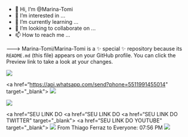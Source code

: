 - 👋 Hi, I’m @Marina-Tomi
- 👀 I’m interested in ...
- 🌱 I’m currently learning ...
- 💞️ I’m looking to collaborate on ...
- 📫 How to reach me ...

--->
Marina-Tomi/Marina-Tomi is a ✨ special ✨ repository because its `README.md` (this file) appears on your GitHub profile.
You can click the Preview link to take a look at your changes.
<div> 
<a href="https://https://orbe.ai/" target="_blank">
<img src="https://orbe.ai/images/og-image.jpg" target="_blank"></a>

<a href=“https://api.whatsapp.com/send?phone=5511991455014" target="_blank">
<img src="https://img.shields.io/badge/WhatsApp-25D366?style=for-the-badge&logo=whatsapp&logoColor=white" target="_blank"></a>



<a href="mailto:SEU E-MAIL" target="_blank">
<img src="https://img.shields.io/badge/Gmail-D14836?style=for-the-badge&logo=gmail&logoColor=white" target="_blank"></a>

<a href=“SEU LINK DO 
<a href=“SEU LINK DO 
<a href=“SEU LINK DO TWITTER" target="_blank">
<a href=“SEU LINK DO YOUTUBE" target="_blank">
<img src="https://img.shields.io/badge/YouTube-FF0000?style=for-the-badge&logo=youtube&logoColor=white" target="_blank"></a>
From Thiago Ferraz to Everyone:  07:56 PM
<a href=“SEU LINK DO LINKEDINtarget="_blank">
<img src="https://img.shields.io/badge/LinkedIn-0077B5?style=for-the-badge&logo=linkedin&logoColor=white" target="_blank"></a>

